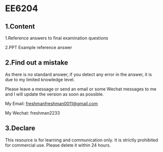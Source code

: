 # EE6204

## 1.Content

1.Reference answers to final examination questions

2.PPT Example reference answer

## 2.Find out a mistake

As there is no standard answer, if you detect any error in the answer, it is due to my limited knowledge level. 

Please leave a message or send an email or some Wechat messages to me and I will update the version as soon as possible. 

My Email: freshmanfreshman0011@gmail.com

My Wechat: freshman2233

## 3.Declare

This resource is for learning and communication only. It is strictly prohibited for commercial use. Please delete it within 24 hours.
